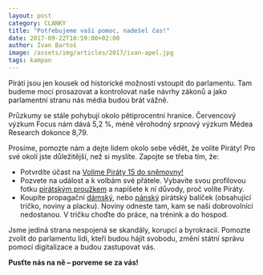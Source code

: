 ```yaml
---
layout: post
category: CLANKY
title: "Potřebujeme vaši pomoc, nadešel čas!"
date: 2017-09-22T10:59:00+02:00
author: Ivan Bartoš
image: /assets/img/articles/2017/ivan-apel.jpg
tags: kampan
---
```

 
Piráti jsou jen kousek od historické možnosti vstoupit do parlamentu. Tam budeme moci prosazovat a kontrolovat naše návrhy zákonů a jako parlamentní stranu nás média budou brát vážně.

Průzkumy se stále pohybují okolo pětiprocentní hranice. Červencový výzkum Focus nám dává 5,2 %, méně věrohodný srpnový výzkum Médea Research dokonce 8,79.

Prosíme, pomozte nám a dejte lidem okolo sebe vědět, že volíte Piráty! Pro své okolí jste důležitější, než si myslíte. Zapojte se třeba tím, že:

* Potvrdíte účast na [Volíme Piráty 15 do sněmovny!](https://www.facebook.com/events/274271136398027)
* Pozvete na událost a k volbám své přátele. Vybavíte svou profilovou fotku [pirátským proužkem](www.facebook.com/profilepicframes) a napíšete k ní důvody, proč volíte Piráty.
* Koupíte propagační [dámský](https://bit.ly/DámskýPirátskýBalíček), nebo [pánský](https://bit.ly/PánskýPirátskýBalíček) pirátský balíček (obsahující tričko, noviny a placku). Noviny odneste tam, kam se naši dobrovolníci nedostanou. V tričku choďte do práce, na trénink a do hospod.

Jsme jediná strana nespojená se skandály, korupcí a byrokracií. Pomozte zvolit do parlamentu lidi, kteří budou hájit svobodu, změní státní správu pomocí digitalizace a budou zastupovat vás.

**Pusťte nás na ně – porveme se za vás!**

